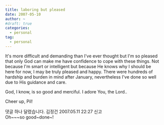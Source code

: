 ```yaml
---
title: laboring but pleased
date: 2007-05-10
author: ~
#draft: true
categories:
  - personal
tag:
  - personal
---
```




It's more difficult and demanding than I've ever thought but I'm so pleased that only God can make me have confidence to cope with these things. Not because I'm smart or intelligent but because He knows why I should be here for now, I may be truly pleased and happy. There were hundreds of hardship and burden in mind after January, nevertheless I've done so well due to His guidance and care.

God, I know, is so good and merciful. I adore You, the Lord..

Cheer up, Pil!


 댓글 하나 달렸습니다.
 김정건 2007.05.11 22:27 신고   
Oh~~~so good~done~!




